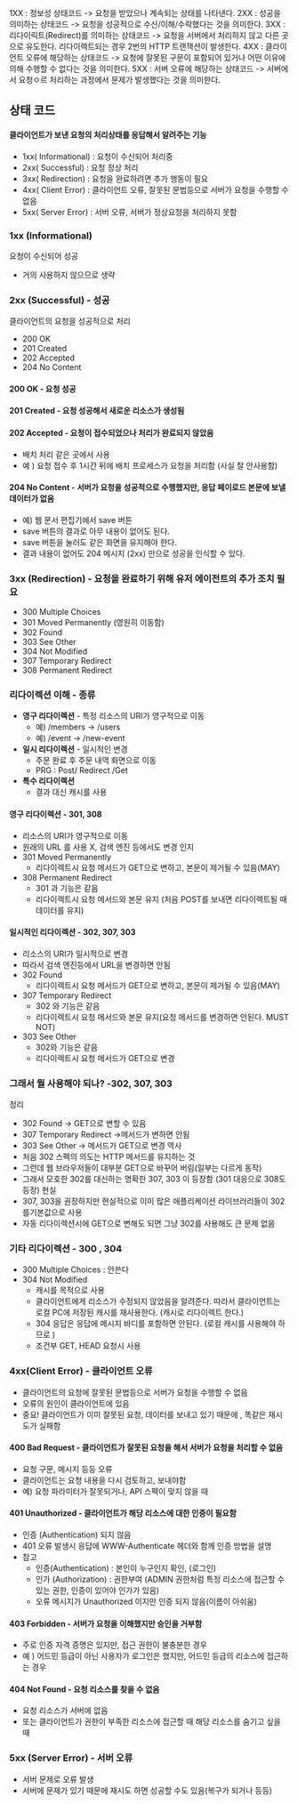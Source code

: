 
1XX : 정보성 상태코드 -> 요청을 받았으나 계속되는 상태를 나타낸다. 
2XX : 성공을 의미하는 상태코드 -> 요청을 성공적으로 수신/이해/수락했다는 것을 의미한다. 
3XX : 리다이릭트(Redirect)를 의미하는 상태코드 -> 요청을 서버에서 처리하지 않고 다른 곳으로 유도한다. 리다이렉트되는 경우 2번의 HTTP 트랜잭션이 발생한다.
4XX : 클라이언트 오류에 해당하는 상태코드 -> 요청에 잘못된 구문이 포함되어 있거나 어떤 이유에 의해 수행할 수 없다는 것을 의미한다. 
5XX : 서버 오류에 해당하는 상태코드 -> 서버에서 요청ㅇ르 처리하는 과정에서 문제가 발생했다는 것을 의미한다. 

## 상태 코드 
#### 클라이언트가 보낸 요청의 처리상태를 응답해서 알려주는 기능 
- 1xx( Informational) : 요청이 수신되어 처리중 
- 2xx( Successful)  : 요청 정상 처리 
- 3xx( Redirection) : 요청을 완료하려면 추가 행동이 필요 
- 4xx( Client Error) : 클라이언트 오류, 잘못된 문법등으로 서버가 요청을 수행할 수 없음 
- 5xx( Server Error) : 서버 오류, 서버가 정상요청을 처리하지 못함 


### 1xx (Informational) 
요청이 수신되어 성공 
- 거의 사용하지 않으므로 생략
### 2xx (Successful) - 성공 
클라이언트의 요청을 성공적으로 처리 
- 200 OK
- 201 Created
- 202 Accepted 
- 204 No Content

#### 200 OK - 요청 성공 
#### 201 Created - 요청 성공해서 새로운 리소스가 생성됨
#### 202 Accepted - 요청이 접수되었으나 처리가 완료되지 않았음
- 배치 처리 같은 곳에서 사용 
- 예 ) 요청 접수 후 1시간 뒤에 배치 프로세스가 요청을 처리함 (사실 잘 안사용함)
#### 204 No Content - 서버가 요청을 성공적으로 수행했지만, 응답 페이로드 본문에 보낼 데이터가 없음
- 예) 웹 문서 편집기에서 save 버튼 
- save 버튼의 결과로 아무 내용이 없어도 된다. 
- save 버튼을 눌러도 같은 화면을 유지해야 한다. 
- 결과 내용이 없어도 204 메시지 (2xx) 만으로 성공을 인식할 수 있다. 

### 3xx (Redirection) - 요청을 완료하기 위해 유저 에이전트의 추가 조치 필요 
- 300 Multiple Choices 
- 301 Moved Permanently (영원히 이동함)
- 302 Found 
- 303 See Other
- 304 Not Modified
- 307 Temporary Redirect
- 308 Permanent Redirect
### 리다이렉션 이해 - 종류
- **영구 리다이렉션**  - 특정 리소스의 URI가 영구적으로 이동 
	- 예) /members -> /users
	- 예) /event -> /new-event 
- **일시 리다이렉션** - 일시적인 변경 
	- 주문 완료 후 주문 내역 화면으로 이동 
	- PRG : Post/ Redirect /Get 
- **특수 리다이렉션** 
	- 결과 대신 캐시를 사용

#### 영구 리다이렉션 - 301, 308
- 리소스의 URI가 영구적으로 이동 
- 원래의 URL 를 사용 X, 검색 엔진 등에서도 변경 인지 
- 301 Moved Permanently 
	- 리다이렉트시 요청 메서드가 GET으로 변하고, 본문이 제거될 수 있음(MAY)
- 308 Permanent Redirect 
	- 301 과 기능은 같음 
	- 리다이렉트시 요청 메서드와 본문 유지 (처음 POST를 보내면 리다이렉트될 때 데이터를 유지)
#### 일시적인 리다이렉션 - 302, 307, 303
- 리소스의 URI가 일시적으로 변경 
- 따라서 검색 엔진등에서 URL을 변경하면 안됨 
- 302 Found
	- 리다이렉트시 요청 메서드가 GET으로 변하고, 본문이 제거될 수 있음(MAY) 
- 307 Temporary Redirect 
	- 302 와 기능은 같음 
	- 리다이렉트시 요청 메서드와 본문 유지(요청 메서드를 변경하면 안된다. MUST NOT)
- 303 See Other 
	- 302와 기능은 같음 
	- 리다이렉트시 요청 메서드가 GET으로 변경 
 
### 그래서 뭘 사용해야 되나? -302, 307, 303
정리 
- 302 Found -> GET으로 변할 수  있음
- 307 Temporary Redirect ->메서드가 변하면 안됨
- 303 See Other -> 메서드가 GET으로 변경 
역사 
- 처음 302 스펙의 의도는 HTTP 메서드를 유지하는 것 
- 그런데 웹 브라우저들이 대부분 GET으로 바꾸어 버림(일부는 다르게 동작)
- 그래서 모호한 302를 대신하는 명확한 307, 303 이 등장함 (301 대응으로 308도 등장)
현실 
- 307, 303을 권장하지만 현실적으로 이미 많은 애플리케이션 라이브러리들이 302를기본값으로 사용 
- 자동 리다이렉션시에 GET으로 변해도 되면 그냥 302를 사용해도 큰 문제 없음

### 기타 리다이렉션 - 300 , 304 
- 300 Multiple Choices : 안쓴다
- 304 Not Modified 
	- 캐시를 목적으로 사용
	- 클라이언트에게 리소스가 수정되지 않았음을 알려준다. 따라서 클라이언트는 로컬 PC에 저장된 캐시를 재사용한다. (캐시로 리다이렉트 한다.)
	- 304 응답은 응답에 메시지 바디를 포함하면 안된다. (로컬 캐시를 사용해야 하므로 )
	- 조건부 GET, HEAD 요청시 사용 


###  4xx(Client Error) - 클라이언트 오류
- 클라이언트의 요청에 잘못된 문법등으로 서버가 요청을 수행할 수 없음
- 오류의 원인이 클라이언트에 있음 
- 중요! 클라이언트가 이미 잘못된 요청, 데이터를 보내고 있기 때문에 , 똑같은 재시도가 실패함
#### 400 Bad Request - 클라이언트가 잘못된 요청을 해서 서버가 요청을 처리할 수 없음
- 요청 구문, 메시지 등등 오류 
- 클라이언트는 요청 내용을 다시 검토하고, 보내야함 
- 예) 요청 파라미터가 잘못되거나, API 스펙이 맞지 않을 때 
#### 401 Unauthorized - 클라이언트가 해당 리소스에 대한 인증이 필요함
- 인증 (Authentication) 되지 않음
- 401 오류 발생시 응답에 WWW-Authenticate 헤더와 함께 인증 방법을 설명 
- 참고 
	- 인증(Authentication) : 본인이 누구인지 확인, (로그인)
	- 인가 (Authorization) : 권한부여 (ADMIN 권한처럼 특정 리소스에 접근할 수 있는 권한, 인증이 있어야 인가가 있음)
	- 오류 메시지가 Unauthorized 이지만 인증 되지 않음(이름이 아쉬움)
#### 403 Forbidden - 서버가 요청을 이해했지만 승인을 거부함 
- 주로 인증 자격 증명은 있지만, 접근 권한이 불충분한 경우 
- 예 ) 어드민 등급이 아닌 사용자가 로그인은 했지만, 어드민 등급의 리소스에 접근하는 경우 

#### 404 Not Found - 요청 리소스를 찾을 수 없음
- 요청 리소스가 서버에 없음
- 또는 클라이언트가 권한이 부족한 리소스에 접근할 때 해당 리소스를 숨기고 싶을 때 

### 5xx (Server Error) - 서버 오류 
- 서버 문제로 오류 발생 
- 서버에 문제가 있기 때문에 재시도 하면 성공할 수도 있음(복구가 되거나 등등)







